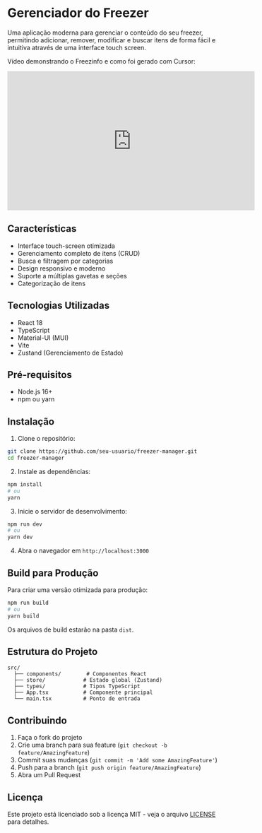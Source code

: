 # Gerenciador do Freezer

Uma aplicação moderna para gerenciar o conteúdo do seu freezer, permitindo adicionar, remover, modificar e buscar itens de forma fácil e intuitiva através de uma interface touch screen.

Vídeo demonstrando o Freezinfo e como foi gerado com Cursor:

<iframe width="560" height="315" src="https://www.youtube.com/embed/MFmYm-2noWA?si=TgWIOSa_o09ZfIuu" title="YouTube video player" frameborder="0" allow="accelerometer; autoplay; clipboard-write; encrypted-media; gyroscope; picture-in-picture; web-share" referrerpolicy="strict-origin-when-cross-origin" allowfullscreen></iframe>

## Características

- Interface touch-screen otimizada
- Gerenciamento completo de itens (CRUD)
- Busca e filtragem por categorias
- Design responsivo e moderno
- Suporte a múltiplas gavetas e seções
- Categorização de itens

## Tecnologias Utilizadas

- React 18
- TypeScript
- Material-UI (MUI)
- Vite
- Zustand (Gerenciamento de Estado)

## Pré-requisitos

- Node.js 16+ 
- npm ou yarn

## Instalação

1. Clone o repositório:
```bash
git clone https://github.com/seu-usuario/freezer-manager.git
cd freezer-manager
```

2. Instale as dependências:
```bash
npm install
# ou
yarn
```

3. Inicie o servidor de desenvolvimento:
```bash
npm run dev
# ou
yarn dev
```

4. Abra o navegador em `http://localhost:3000`

## Build para Produção

Para criar uma versão otimizada para produção:

```bash
npm run build
# ou
yarn build
```

Os arquivos de build estarão na pasta `dist`.

## Estrutura do Projeto

```
src/
  ├── components/        # Componentes React
  ├── store/            # Estado global (Zustand)
  ├── types/            # Tipos TypeScript
  ├── App.tsx           # Componente principal
  └── main.tsx          # Ponto de entrada
```

## Contribuindo

1. Faça o fork do projeto
2. Crie uma branch para sua feature (`git checkout -b feature/AmazingFeature`)
3. Commit suas mudanças (`git commit -m 'Add some AmazingFeature'`)
4. Push para a branch (`git push origin feature/AmazingFeature`)
5. Abra um Pull Request

## Licença

Este projeto está licenciado sob a licença MIT - veja o arquivo [LICENSE](LICENSE) para detalhes. 
